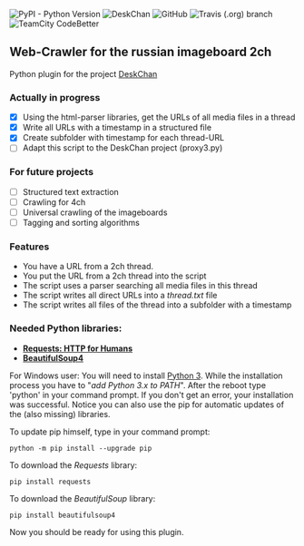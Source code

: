 ![PyPI - Python Version](https://img.shields.io/pypi/pyversions/Django.svg?style=for-the-badge)
![DeskChan](https://img.shields.io/badge/DeskChan-Plugin-blue.svg)
![GitHub](https://img.shields.io/github/license/mashape/apistatus.svg?style=for-the-badge)
![Travis (.org) branch](https://img.shields.io/travis/USER/REPO/BRANCH.svg?style=for-the-badge)
![TeamCity CodeBetter](https://img.shields.io/teamcity/codebetter/bt428.svg?style=for-the-badge)



## Web-Crawler for the russian imageboard 2ch
Python plugin for the project [DeskChan](https://github.com/DeskChan/DeskChan)

### Actually in progress
- [x] Using the html-parser libraries, get the URLs of all media files in a thread
- [x] Write all URLs with a timestamp in a structured file
- [x] Create subfolder with timestamp for each thread-URL
- [ ] Adapt this script to the DeskChan project (proxy3.py)

### For future projects
- [ ] Structured text extraction
- [ ] Crawling for 4ch
- [ ] Universal crawling of the imageboards
- [ ] Tagging and sorting algorithms

### Features
* You have a URL from a 2ch thread.
* You put the URL from a 2ch thread into the script
* The script uses a parser searching all media files in this thread
* The script writes all direct URLs into a *thread.txt* file
* The script writes all files of the thread into a subfolder with a timestamp

### Needed Python libraries:
* [__Requests: HTTP for Humans__](http://docs.python-requests.org/en/master/user/install/#install)
* [__BeautifulSoup4__](https://www.crummy.com/software/BeautifulSoup/bs4/doc/#installing-beautiful-soup)

For Windows user: You will need to install [Python 3](https://www.python.org/downloads/release/python-370/).
While the installation process you have to "*add Python 3.x to PATH*". After the reboot type 'python' in your command prompt.
If you don't get an error, your installation was successful.
Notice you can also use the pip for automatic updates of the (also missing) libraries.

To update pip himself, type in your command prompt:
```
python -m pip install --upgrade pip
```

To download the *Requests* library:
```
pip install requests
```

To download the *BeautifulSoup* library:
```
pip install beautifulsoup4
```

Now you should be ready for using this plugin.

